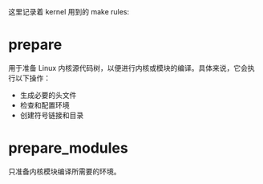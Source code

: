 这里记录着 kernel 用到的 make rules:

# prepare

用于准备 Linux 内核源代码树，以便进行内核或模块的编译。具体来说，它会执行以下操作：

- 生成必要的头文件
- 检查和配置环境
- 创建符号链接和目录

# prepare_modules

只准备内核模块编译所需要的环境。
